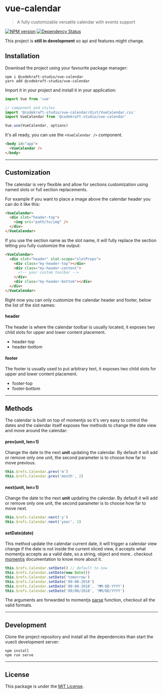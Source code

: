 # vue-calendar

> A fully customizable versatile calendar with events support

[![NPM version][npm-image]][npm-url] [![Dependency Status][daviddm-image]][daviddm-url]

This project is __still in development__ so api and features might change.


## Installation

Download the project using your favourite package manager:

```
npm i @codekraft-studio/vue-calendar
yarn add @codekraft-studio/vue-calendar
```

Import it in your project and install it in your application:

```js
import Vue from 'vue'

// component and styles
import '@codekraft-studio/vue-calendar/dist/VueCalendar.css'
import VueCalendar from '@codekraft-studio/vue-calendar'

Vue.use(VueCalendar, options)
```

It's all ready, you can use the `<VueCalendar />` component.

```html
<body id="app">
  <VueCalendar />
</body>
```

---

## Customization

The calendar is very flexible and allow for sections customization using named slots or full section replacements.

For example if you want to place a image above the calendar header you can do it like this:

```html
<VueCalendar>
  <div slot="header-top">
    <img src="path/to/img" />
  </div>
</VueCalendar>
```

If you use the section name as the slot name, it will fully replace the section letting you fully customize the output:

```html
<VueCalendar>
  <div slot="header" slot-scope="slotProps">
    <div class="my-header-top"></div>
    <div class="my-header-content">
      <!-- your custom toolbar -->
    </div>
    <div class="my-header-bottom"></div>
  </div>
</VueCalendar>
```

Right now you can only customize the calendar header and footer, below the list of the slot names:

#### header

The header is where the calendar toolbar is usually located, it exposes two child slots for upper and lower content placement.

* header-top
* header-bottom

#### footer

The footer is usually used to put arbitrary text, it exposes two child slots for upper and lower content placement.

* footer-top
* footer-bottom

---

## Methods

The calendar is built on top of momentjs so it's very easy to control the dates and the calendar itself exposes few methods to change the date view and move around the calendar:

#### __prev(unit, len=1)__

Change the date to the next __unit__ updating the calendar. By default it will add or remove only one unit, the second parameter is to choose how far to move previous.

```js
this.$refs.Calendar.prev('m')
this.$refs.Calendar.prev('month', 2)
```

#### __next(unit, len=1)__

Change the date to the next __unit__ updating the calendar. By default it will add or remove only one unit, the second parameter is to choose how far to move next.

```js
this.$refs.Calendar.next('y')
this.$refs.Calendar.next('year', 2)
```

#### __setDate(date)__

This method update the calendar current date, it will trigger a calendar view change if the date is not inside the current sliced view, it accepts what momentjs accepts as a valid date, so a string, object and more.. checkout [momentjs]() documentation to know more about it.

```js
this.$refs.Calendar.setDate() // default to now
this.$refs.Calendar.setDate(new Date())
this.$refs.Calendar.setDate('tomorrow')
this.$refs.Calendar.setDate('09-08-2018')
this.$refs.Calendar.setDate('09-08-2018', 'MM-DD-YYYY')
this.$refs.Calendar.setDate('09/08/2018', 'MM/DD/YYYY')
```

The arguments are forwarded to momentjs [parse](https://momentjs.com/docs/#/parsing/string-format/) function, checkout all the valid formats.

---

## Development

Clone the project repository and install all the dependencies than start the vuecli development server:

```
npm install
npm run serve
```

---

## License

This package is under the [MIT License](LICENSE).

[npm-image]: https://badge.fury.io/js/%40codekraft-studio%2Fvue-calendar.svg
[npm-url]: https://npmjs.org/package/@codekraft-studio/vue-calendar
[daviddm-image]: https://david-dm.org/codekraft-studio/vue-calendar.svg?theme=shields.io
[daviddm-url]: https://david-dm.org/codekraft-studio/vue-calendar
